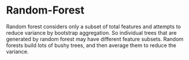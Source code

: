 # Random-Forest
Random forest considers only a subset of total features and attempts to reduce variance by bootstrap aggregation. So individual trees that are generated by random forest may have different feature subsets. Random forests build lots of bushy trees, and then average them to reduce the variance.
